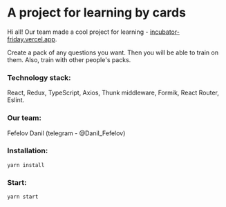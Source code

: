 # A project for learning by cards

Hi all! Our team made a cool project for learning -  [incubator-friday.vercel.app](https://incubator-friday.vercel.app/).

Create a pack of any questions you want. Then you will be able to train on them. Also, train with other people's packs.

### Technology stack:
React, Redux, TypeScript, Axios, Thunk middleware, Formik, React Router, Eslint.

### Our team:
Fefelov Danil (telegram - @Danil_Fefelov)

### Installation:

`yarn install`

### Start:

`yarn start`
